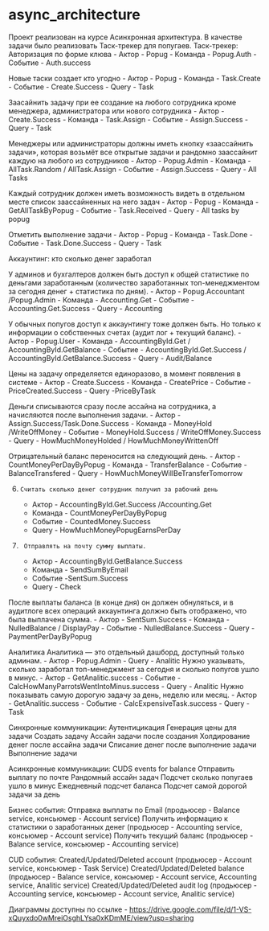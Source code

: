 # async_architecture
Проект реализован на курсе Асинхронная архитектура. В качестве задачи было реализовать Таск-трекер для попугаев.
Таск-трекер:
Авторизация по форме клюва
 	- Актор - Popug
	- Команда - Popug.Auth
	- Событие - Auth.success
	 
Новые таски создает кто угодно 
	- Актор - Popug
	- Команда - Task.Create
	- Событие - Create.Success
	- Query - Task 

Заасайнить задачу при ее создание на любого сотрудника кроме менеджера, администратора или нового сотрудника
	- Актор - Create.Success
	- Команда - Task.Assign
	- Событие - Assign.Success
	- Query - Task

Менеджеры или администраторы должны иметь кнопку «заассайнить задачи», которая возьмёт все открытые задачи и рандомно заассайнит каждую на любого из сотрудников
	- Актор - Popug.Admin
	- Команда - AllTask.Random / AllTask.Assign 
	- Событие - Assign.Success
	- Query - All Tasks

Каждый сотрудник должен иметь возможность видеть в отдельном месте список заассайненных на него задач
	- Актор - Popug
	- Команда - GetAllTaskByPopug
	- Событие - Task.Received
	- Query - All tasks by popug 

Отметить выполнение задачи
	- Актор - Popug
	- Команда - Task.Done
	- Событие - Task.Done.Success
	- Query - Task

Аккаунтинг: кто сколько денег заработал

 У админов и бухгалтеров должен быть доступ к общей статистике по деньгами заработанным (количество заработанных топ-менеджментом за сегодня денег + статистика по дням).
	- Актор - Popug.Accountant /Popug.Admin
	- Команда - Accounting.Get
	- Событие - Accounting.Get.Success
	- Query - Accounting

У обычных попугов доступ к аккаунтингу тоже должен быть. Но только к информации о собственных счетах (аудит лог + текущий баланс). 
	- Актор - Popug.User
	- Команда - AccountingById.Get /  AccountingById.GetBalance
	- Событие - AccountingById.Get.Success / AccountingById.GetBalance.Success
	- Query - Audit/Balance

Цены на задачу определяется единоразово, в момент появления в системе
	- Актор - Create.Success
	- Команда - CreatePrice
	- Событие - PriceCreated.Success
	- Query -PriceByTask


 Деньги списываются сразу после ассайна на сотрудника, а начисляются после выполнения задачи.
	- Актор - Assign.Success/Task.Done.Success
	- Команда - MoneyHold /WriteOffMoney
	- Событие - MoneyHold.Success / WriteOffMoney.Success
	- Query - HowMuchMoneyHolded / HowMuchMoneyWrittenOff

Отрицательный баланс переносится на следующий день.
	- Актор - CountMoneyPerDayByPopug
	- Команда - TransferBalance
	- Событие - BalanceTransfered
	- Query - HowMuchMoneyWillBeTransferTomorrow

6.     Считать сколько денег сотрудник получил за рабочий день
	- Актор - AccountingById.Get.Success /Accounting.Get
	- Команда - CountMoneyPerDayByPopug
	- Событие - CountedMoney.Success
	- Query - HowMuchMoneyPopugEarnsPerDay

7.      Отправлять на почту сумму выплаты.
	- Актор - AccountingById.GetBalance.Success
	- Команда - SendSumByEmail
	- Событие -SentSum.Success
	- Query - Check

После выплаты баланса (в конце дня) он должен обнуляться, и в аудитлоге всех операций аккаунтинга должно быть отображено, что была выплачена сумма.
	- Актор - SentSum.Success
	- Команда -NulledBalance / DisplayPay
	- Событие - NulledBalance.Success
	- Query - PaymentPerDayByPopug

Аналитика
Аналитика — это отдельный дашборд, доступный только админам.
	- Актор - Popug.Admin
	- Query - Analitic
Нужно указывать, сколько заработал топ-менеджмент за сегодня и сколько попугов ушло в минус.
	- Актор - GetAnalitic.success
	- Cобытие - CalcHowManyParrotsWentIntoMinus.success
	- Query - Analitic
Нужно показывать самую дорогую задачу за день, неделю или месяц.
	- Актор - GetAnalitic.success
	- Событие - CalcExpensiveTask.success
	- Query - Task

Синхронные коммуникации:
Аутентицикация
Генерация цены для задачи
Создать задачу
Ассайн задачи после создания
Холдирование денег после ассайна задачи
Списание денег после выполнение задачи 
Выполнение задачи

Асинхронные коммуникации:
CUDS events for balance
Отправить выплату по почте 
Рандомный ассайн задач 
Подсчет сколько попугаев ушло в минус
Ежедневный подсчет баланса
Подсчет самой дорогой задачи за день

Бизнес события: 
Отправка выплаты по Email (продьюсер - Balance service, консьюмер - Account service)
Получить информацию к статистики о заработанных денег (продьюсер - Accounting service, консьюмер - Account service)
Получить текущий баланс (продьюсер - Balance service, консьюмер - Accounting 
service)

CUD события:
Created/Updated/Deleted account (продьюсер - Account service, консьюмер - Task 
Service)
Created/Updated/Deleted balance (продьюсер - Balance service, консьюмер - Account service, Accounting service, Analitic service)
Created/Updated/Deleted audit log (продьюсер - Accounting service, консьюмер - Account service, Analitic service)

Диаграммы доступны по ссылке - https://drive.google.com/file/d/1-VS-xQuyxdo0wMreiOsghLYsa0xKDmME/view?usp=sharing
